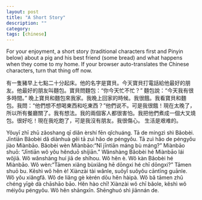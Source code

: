 ```yaml
---
layout: post
title: "A Short Story"
description: ""
category: 
tags: [chinese]
---
```


For your enjoyment, a short story (traditional characters first and Pinyin below) about a pig and his best friend (some bread) and what happens when they come to my home. If your browser auto-translates the Chinese characters, turn that thing off now. 

有一隻豬早上七點二十分起床。他的名字是寶貝。今天寶貝打電話給他最好的朋友。他最好的朋友叫麵包。寶貝問麵包：“你今天忙不忙？” 麵包說：“今天我有很多時間。” 晚上寶貝和麵包來我家。我晚上回家的時候。我很餓。我看寶貝和麵包。我問：“他們想不想喝東西和吃東西？”他們说不。可是我很餓！現在太晚了，所以所有餐廳關了。我有想法。我的兩個客人都很害怕。我把他們煮成一個大叉燒包。很好吃！現在我吃飽了，可是我沒有朋友。我很傷心。 生活是艰难的。

Yǒuyī zhī zhū zǎoshang qī diǎn èrshí fēn qǐchuáng. Tā de míngzì shì Bǎobèi. Jīntiān Bǎobèi dǎ diànhuà gěi tā zuì hǎo de péngyǒu. Tā zuì hǎo de péngyǒu jiào Miànbāo. Bǎobèi wèn Miànbāo:“Nǐ jīntiān máng bù máng?” Miànbāo shuō: “Jīntiān wǒ yǒu hěnduō shíjiān.” Wǎnshàng Bǎobèi hé Miànbāo lái wǒjiā. Wǒ wǎnshàng huí jiā de shíhou. Wǒ hěn è. Wǒ kàn Bǎobèi hé Miànbāo. Wǒ wèn:“Tāmen xiǎng bùxiǎng hē dōngxi hé chī dōngxi?” Tāmen shuō bu. Kěshì wǒ hěn è! Xiànzài tài wǎnle, suǒyǐ suǒyǒu cāntīng guānle. Wǒ yǒu xiǎngfǎ. Wǒ de liǎng gè kèrén dōu hěn hàipà. Wǒ bǎ tāmen zhǔ chéng yīgè dà chāshāo bāo. Hěn hào chī! Xiànzài wǒ chī bǎole, kěshì wǒ méiyǒu péngyǒu. Wǒ hěn shāngxīn. Shēnghuó shì jiānnán de.
